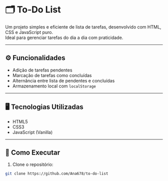 # 🗂️ To-Do List

Um projeto simples e eficiente de lista de tarefas, desenvolvido com HTML, CSS e JavaScript puro.  
Ideal para gerenciar tarefas do dia a dia com praticidade.

---

## ⚙️ Funcionalidades

- Adição de tarefas pendentes
- Marcação de tarefas como concluídas
- Alternância entre lista de pendentes e concluídas
- Armazenamento local com `localStorage`

---

## 🖥️ Tecnologias Utilizadas

- HTML5
- CSS3
- JavaScript (Vanilla)

---

## 📂 Como Executar

1. Clone o repositório:
```bash
git clone https://github.com/Ana678/to-do-list
